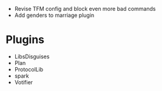 - Revise TFM config and block even more bad commands
- Add genders to marriage plugin

# Plugins
- LibsDisguises
- Plan
- ProtocolLib
- spark
- Votifier